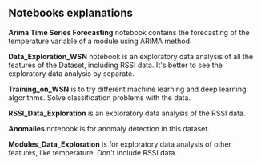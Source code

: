 ## Notebooks explanations 

**Arima Time Series Forecasting** notebook contains the forecasting of the temperature variable of a module using ARIMA method.

**Data_Exploration_WSN** notebook is an exploratory data analysis of all the features of the Dataset, including RSSI data. It's better to see the exploratory data analysis by separate.

 **Training_on_WSN** is to try different machine learning and deep learning algorithms. Solve classification problems with the data. 

**RSSI_Data_Exploration** is an exploratory data analysis of the RSSI data.

**Anomalies** notebook is for anomaly detection in this dataset.

**Modules_Data_Exploration** is for exploratory data analysis of other features, like temperature. Don't include RSSI data.
